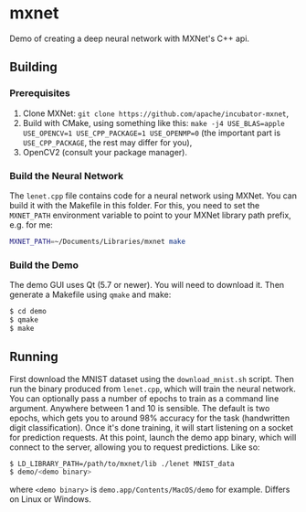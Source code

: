 # mxnet

Demo of creating a deep neural network with MXNet's C++ api.

## Building

### Prerequisites

1. Clone MXNet: `git clone https://github.com/apache/incubator-mxnet`,
2. Build with CMake, using something like this: `make -j4 USE_BLAS=apple USE_OPENCV=1 USE_CPP_PACKAGE=1 USE_OPENMP=0` (the important part is `USE_CPP_PACKAGE`, the rest may differ for you),
5. OpenCV2 (consult your package manager).

### Build the Neural Network

The `lenet.cpp` file contains code for a neural network using MXNet. You can
build it with the Makefile in this folder. For this, you need to set the
`MXNET_PATH` environment variable to point to your MXNet library path prefix,
e.g. for me:

```sh
MXNET_PATH=~/Documents/Libraries/mxnet make
```

### Build the Demo

The demo GUI uses Qt (5.7 or newer). You will need to download it. Then generate
a Makefile using `qmake` and make:

```sh
$ cd demo
$ qmake
$ make
```

## Running

First download the MNIST dataset using the `download_mnist.sh` script. Then run
the binary produced from `lenet.cpp`, which will train the neural network. You
can optionally pass a number of epochs to train as a command line argument.
Anywhere between 1 and 10 is sensible. The default is two epochs, which gets you
to around 98% accuracy for the task (handwritten digit classification). Once
it's done training, it will start listening on a socket for prediction requests.
At this point, launch the demo app binary, which will connect to the server,
allowing you to request predictions. Like so:

```sh
$ LD_LIBRARY_PATH=/path/to/mxnet/lib ./lenet MNIST_data
$ demo/<demo binary>
```

where `<demo binary>` is `demo.app/Contents/MacOS/demo` for example. Differs on
Linux or Windows.
